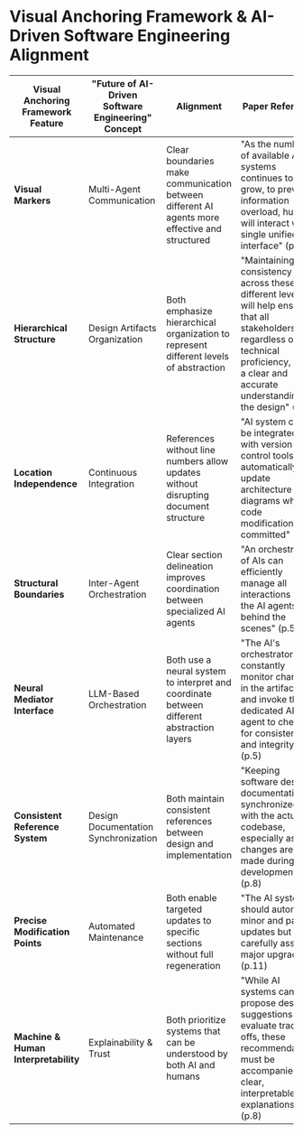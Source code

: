 # Visual Anchoring Framework & AI-Driven Software Engineering Alignment

| Visual Anchoring Framework Feature | "Future of AI-Driven Software Engineering" Concept | Alignment | Paper Reference |
|-----------------------------------|-----------------------------------------------|-----------|----------------|
| **Visual Markers** | Multi-Agent Communication | Clear boundaries make communication between different AI agents more effective and structured | "As the number of available AI systems continues to grow, to prevent information overload, humans will interact with a single unified interface" (p.5) |
| **Hierarchical Structure** | Design Artifacts Organization | Both emphasize hierarchical organization to represent different levels of abstraction | "Maintaining consistency across these different levels, AI will help ensure that all stakeholders, regardless of technical proficiency, have a clear and accurate understanding of the design" (p.7) |
| **Location Independence** | Continuous Integration | References without line numbers allow updates without disrupting document structure | "AI system could be integrated with version control tools to automatically update architecture diagrams when code modifications are committed" (p.8) |
| **Structural Boundaries** | Inter-Agent Orchestration | Clear section delineation improves coordination between specialized AI agents | "An orchestrator of AIs can efficiently manage all interactions with the AI agents behind the scenes" (p.5) |
| **Neural Mediator Interface** | LLM-Based Orchestration | Both use a neural system to interpret and coordinate between different abstraction layers | "The AI's orchestrator will constantly monitor changes in the artifacts and invoke the dedicated AI agent to check for consistency and integrity" (p.5) |
| **Consistent Reference System** | Design Documentation Synchronization | Both maintain consistent references between design and implementation | "Keeping software design documentation synchronized with the actual codebase, especially as changes are made during development" (p.8) |
| **Precise Modification Points** | Automated Maintenance | Both enable targeted updates to specific sections without full regeneration | "The AI system should automate minor and patch updates but carefully assess major upgrades" (p.11) |
| **Machine & Human Interpretability** | Explainability & Trust | Both prioritize systems that can be understood by both AI and humans | "While AI systems can propose design suggestions or evaluate trade-offs, these recommendations must be accompanied by clear, interpretable explanations" (p.8) |
